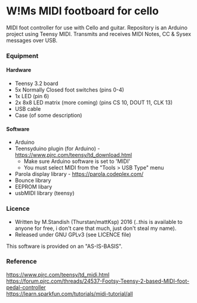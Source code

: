 # W!Ms MIDI footboard for cello
MIDI foot controller for use with Cello and guitar.
Repository is an Arduino project using Teensy MIDI.
Transmits and receives MIDI Notes, CC & Sysex messages over USB.

### Equipment
#### Hardware
- Teensy 3.2 board
- 5x Normally Closed foot switches (pins 0-4)
- 1x LED (pin 6)
- 2x 8x8 LED matrix (more coming) (pins CS 10, DOUT 11, CLK 13)
- USB cable
- Case (of some description)

#### Software
- Arduino 
- Teensyduino plugin (for Arduino) - https://www.pjrc.com/teensy/td_download.html
  * Make sure Arduino software is set to 'MIDI'
  * You must select MIDI from the "Tools > USB Type" menu
- Parola display library - https://parola.codeplex.com/
- Bounce library
- EEPROM libary
- usbMIDI library (teensy)

### Licence
- Written by M.Standish (Thurstan/mattKsp) 2016 (..this is available to anyone for free, i don't care that much, just don't steal my name).
- Released under GNU GPLv3 (see LICENCE file)

This software is provided on an "AS-IS-BASIS".

### Reference
https://www.pjrc.com/teensy/td_midi.html<br>
https://forum.pjrc.com/threads/24537-Footsy-Teensy-2-based-MIDI-foot-pedal-controller<br>
https://learn.sparkfun.com/tutorials/midi-tutorial/all
